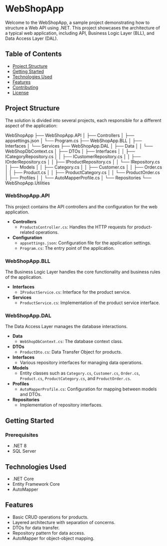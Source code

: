 ﻿# WebShopApp

Welcome to the WebShopApp, a sample project demonstrating how to structure a Web API using .NET. This project showcases the architecture of a typical web application, including API, Business Logic Layer (BLL), and Data Access Layer (DAL).

## Table of Contents

- [Project Structure](#project-structure)
- [Getting Started](#getting-started)
- [Technologies Used](#technologies-used)
- [Features](#features)
- [Contributing](#contributing)
- [License](#license)

## Project Structure

The solution is divided into several projects, each responsible for a different aspect of the application:

WebShopApp
├── WebShopApp.API
│ ├── Controllers
│ ├── appsettings.json
│ └── Program.cs
├── WebShopApp.BLL
│ ├── Interfaces
│ └── Services
├── WebShopApp.DAL
│ ├── Data
│ │ └── WebShopDbContext.cs
│ ├── DTOs
│ ├── Interfaces
│ │ ├── ICategoryRepository.cs
│ │ ├── ICustomerRepository.cs
│ │ ├── IOrderRepository.cs
│ │ ├── IProductRepository.cs
│ │ └── IRepository.cs
│ ├── Models
│ │ ├── Category.cs
│ │ ├── Customer.cs
│ │ ├── Order.cs
│ │ ├── Product.cs
│ │ ├── ProductCategory.cs
│ │ └── ProductOrder.cs
│ ├── Profiles
│ │ └── AutoMapperProfile.cs
│ └── Repositories
└── WebShopApp.Utilities


### WebShopApp.API

This project contains the API controllers and the configuration for the web application.

- **Controllers**
  - `ProductsController.cs`: Handles the HTTP requests for product-related operations.
- **Configuration**
  - `appsettings.json`: Configuration file for the application settings.
  - `Program.cs`: The entry point of the application.

### WebShopApp.BLL

The Business Logic Layer handles the core functionality and business rules of the application.

- **Interfaces**
  - `IProductService.cs`: Interface for the product service.
- **Services**
  - `ProductService.cs`: Implementation of the product service interface.

### WebShopApp.DAL

The Data Access Layer manages the database interactions.

- **Data**
  - `WebShopDbContext.cs`: The database context class.
- **DTOs**
  - `ProductDto.cs`: Data Transfer Object for products.
- **Interfaces**
  - Various repository interfaces for managing data operations.
- **Models**
  - Entity classes such as `Category.cs`, `Customer.cs`, `Order.cs`, `Product.cs`, `ProductCategory.cs`, and `ProductOrder.cs`.
- **Profiles**
  - `AutoMapperProfile.cs`: Configuration for mapping between models and DTOs.
- **Repositories**
  - Implementation of repository interfaces.

## Getting Started

### Prerequisites

- .NET 8
- SQL Server

## Technologies Used
- .NET Core
- Entity Framework Core
- AutoMapper

## Features
- Basic CRUD operations for products.
- Layered architecture with separation of concerns.
- DTOs for data transfer.
- Repository pattern for data access.
- AutoMapper for object-object mapping.